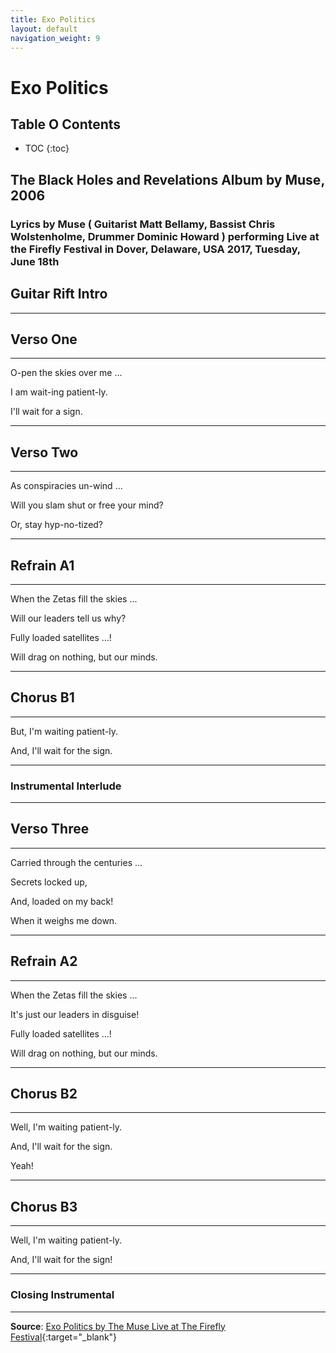 ```yaml
---
title: Exo Politics
layout: default
navigation_weight: 9
---
```

# Exo Politics

## Table O Contents

- TOC
{:toc}

## The Black Holes and Revelations Album by Muse, 2006

### Lyrics by Muse ( Guitarist Matt Bellamy, Bassist Chris Wolstenholme, Drummer Dominic Howard ) performing Live at the Firefly Festival in Dover, Delaware, USA 2017, Tuesday, June 18th

## Guitar Rift Intro

***

## Verso One

***

O-pen the skies over me ...

I am wait-ing patient-ly.

I'll wait for a sign.

***

## Verso Two

***

As conspiracies un-wind ...

Will you slam shut or free your mind?

Or, stay hyp-no-tized?

***

## Refrain A1

***

When the Zetas fill the skies ...

Will our leaders tell us why?

Fully loaded satellites ...!

Will drag on nothing, but our minds.

***

## Chorus B1

***

But, I'm waiting patient-ly.

And, I'll wait for the sign.

***

### Instrumental Interlude

***

## Verso Three

***

Carried through the centuries ...

Secrets locked up,

And, loaded on my back!

When it weighs me down.

***

## Refrain A2

***

When the Zetas fill the skies ...

It's just our leaders in disguise!

Fully loaded satellites ...!

Will drag on nothing, but our minds.

***

## Chorus B2

***

Well, I'm waiting patient-ly.

And, I'll wait for the sign.

Yeah!

***

## Chorus B3

***

Well, I'm waiting patient-ly.

And, I'll wait for the sign!

***

### Closing Instrumental

***

**Source**: [Exo Politics by The Muse Live at The Firefly Festival](https://www.youtube.com/watch?v=bKyX3KNPH6s){:target="_blank"}
